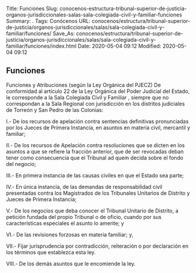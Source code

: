 Title: Funciones
Slug: conocenos-estructura-tribunal-superior-de-justicia-organos-jurisdiccionales-salas-sala-colegiada-civil-y-familiar-funciones
Summary: .
Tags: Conócenos
URL: conocenos/estructura/tribunal-superior-de-justicia/organos-jurisdiccionales/salas/sala-colegiada-civil-y-familiar/funciones/
Save_As: conocenos/estructura/tribunal-superior-de-justicia/organos-jurisdiccionales/salas/sala-colegiada-civil-y-familiar/funciones/index.html
Date: 2020-05-04 09:12
Modified: 2020-05-04 09:12


## Funciones

Funciones y Atribuciones (según la Ley Orgánica del PJECZ)
De conformidad al artículo 22 de la Ley Orgánica del Poder Judicial del Estado, le corresponde a la Sala Colegiada Civil y Familiar , siempre que no correspondan a la Sala Regional con jurisdicción en los distritos judiciales de Torreón y San Pedro de las Colonias:

I.- De los recursos de apelación contra sentencias definitivas pronunciadas por los Jueces de Primera Instancia, en asuntos en materia civil, mercantil y familiar;

II.- De los recursos de Apelación contra resoluciones que se dicten en los asuntos a que se refiere la fracción anterior, que de ser revocadas deban tener como consecuencia que el Tribunal ad quem decida sobre el fondo del negocio;

III.- En primera instancia de las causas civiles en que el Estado sea parte; 

IV.- En única instancia, de las demandas de responsabilidad civil presentadas contra los Magistrados de los Tribunales Unitarios de Distrito y Jueces de Primera Instancia;

V.- De los negocios que deba conocer el Tribunal Unitario de Distrito, a petición fundada del propio Tribunal o de oficio, cuando por sus características especiales el asunto lo amerite; y

VI.- De las revisiones forzosas en materia familiar; y,

VII.- Fijar jurisprudencia por contradicción, reiteración o por declaración en los términos que establezca esta ley.

VIII.- De los demás asuntos que le encomiende la ley.






